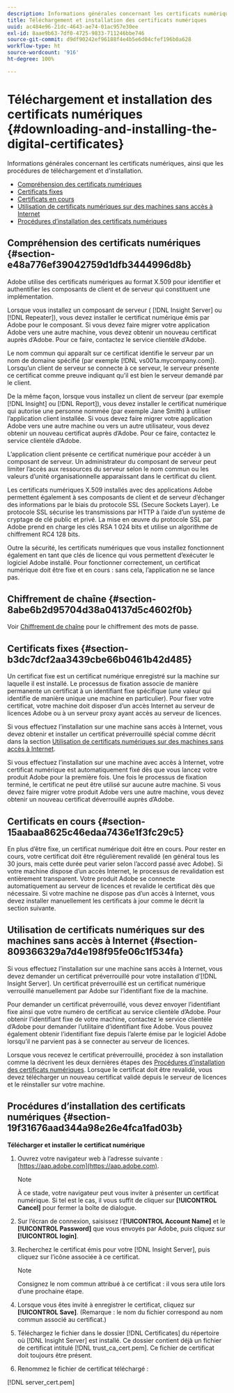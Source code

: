```yaml
---
description: Informations générales concernant les certificats numériques, ainsi que les procédures de téléchargement et d’installation.
title: Téléchargement et installation des certificats numériques
uuid: ac484e96-21dc-4643-ae74-01ac957e30ee
exl-id: 8aae9b63-7df0-4725-9833-711246bbe746
source-git-commit: d9df90242ef96188f4e4b5e6d04cfef196b0a628
workflow-type: ht
source-wordcount: '916'
ht-degree: 100%

---
```


# Téléchargement et installation des certificats numériques {#downloading-and-installing-the-digital-certificates}

Informations générales concernant les certificats numériques, ainsi que les procédures de téléchargement et d’installation.

* [Compréhension des certificats numériques](../../../../../home/c-inst-svr/c-install-ins-svr/t-install-proc-inst-svr-dpu/c-dnld-dgtl-cert/c-dnld-dgtl-cert.md#section-e48a776ef39042759d1dfb3444996d8b)
* [Certificats fixes](../../../../../home/c-inst-svr/c-install-ins-svr/t-install-proc-inst-svr-dpu/c-dnld-dgtl-cert/c-dnld-dgtl-cert.md#section-b3dc7dcf2aa3439cbe66b0461b42d485)
* [Certificats en cours](../../../../../home/c-inst-svr/c-install-ins-svr/t-install-proc-inst-svr-dpu/c-dnld-dgtl-cert/c-dnld-dgtl-cert.md#section-15aabaa8625c46edaa7436e1f3fc29c5)
* [Utilisation de certificats numériques sur des machines sans accès à Internet](../../../../../home/c-inst-svr/c-install-ins-svr/t-install-proc-inst-svr-dpu/c-dnld-dgtl-cert/c-dnld-dgtl-cert.md#section-809366329a7d4e198f95fe06c1f534fa)
* [Procédures d’installation des certificats numériques](../../../../../home/c-inst-svr/c-install-ins-svr/t-install-proc-inst-svr-dpu/c-dnld-dgtl-cert/c-dnld-dgtl-cert.md#section-19f31676aad344a98e26e4fca1fad03b)

## Compréhension des certificats numériques {#section-e48a776ef39042759d1dfb3444996d8b}

Adobe utilise des certificats numériques au format X.509 pour identifier et authentifier les composants de client et de serveur qui constituent une implémentation.

Lorsque vous installez un composant de serveur ( [!DNL Insight Server] ou [!DNL Repeater]), vous devez installer le certificat numérique émis par Adobe pour le composant. Si vous devez faire migrer votre application Adobe vers une autre machine, vous devez obtenir un nouveau certificat auprès d’Adobe. Pour ce faire, contactez le service clientèle d’Adobe.

Le nom commun qui apparaît sur ce certificat identifie le serveur par un nom de domaine spécifié (par exemple [!DNL vs001a.mycompany.com]). Lorsqu’un client de serveur se connecte à ce serveur, le serveur présente ce certificat comme preuve indiquant qu’il est bien le serveur demandé par le client.

De la même façon, lorsque vous installez un client de serveur (par exemple [!DNL Insight] ou [!DNL Report]), vous devez installer le certificat numérique qui autorise une personne nommée (par exemple Jane Smith) à utiliser l’application client installée. Si vous devez faire migrer votre application Adobe vers une autre machine ou vers un autre utilisateur, vous devez obtenir un nouveau certificat auprès d’Adobe. Pour ce faire, contactez le service clientèle d’Adobe.

L’application client présente ce certificat numérique pour accéder à un composant de serveur. Un administrateur du composant de serveur peut limiter l’accès aux ressources du serveur selon le nom commun ou les valeurs d’unité organisationnelle apparaissant dans le certificat du client.

Les certificats numériques X.509 installés avec des applications Adobe permettent également à ses composants de client et de serveur d’échanger des informations par le biais du protocole SSL (Secure Sockets Layer). Le protocole SSL sécurise les transmissions par HTTP à l’aide d’un système de cryptage de clé public et privé. La mise en œuvre du protocole SSL par Adobe prend en charge les clés RSA 1 024 bits et utilise un algorithme de chiffrement RC4 128 bits.

Outre la sécurité, les certificats numériques que vous installez fonctionnent également en tant que clés de licence qui vous permettent d’exécuter le logiciel Adobe installé. Pour fonctionner correctement, un certificat numérique doit être fixe et en cours : sans cela, l’application ne se lance pas.

## Chiffrement de chaîne {#section-8abe6b2d95704d38a04137d5c4602f0b}

Voir [Chiffrement de chaîne](../../../../../home/c-inst-svr/c-install-ins-svr/t-install-proc-inst-svr-dpu/c-dnld-dgtl-cert/string-encryption.md#concept-35da0b53650a4d7e82b240ad27f6d45a) pour le chiffrement des mots de passe.

## Certificats fixes {#section-b3dc7dcf2aa3439cbe66b0461b42d485}

Un certificat fixe est un certificat numérique enregistré sur la machine sur laquelle il est installé. Le processus de fixation associe de manière permanente un certificat à un identifiant fixe spécifique (une valeur qui identifie de manière unique une machine en particulier). Pour fixer votre certificat, votre machine doit disposer d’un accès Internet au serveur de licences Adobe ou à un serveur proxy ayant accès au serveur de licences.

Si vous effectuez l’installation sur une machine sans accès à Internet, vous devez obtenir et installer un certificat préverrouillé spécial comme décrit dans la section [Utilisation de certificats numériques sur des machines sans accès à Internet](../../../../../home/c-inst-svr/c-install-ins-svr/t-install-proc-inst-svr-dpu/c-dnld-dgtl-cert/c-dnld-dgtl-cert.md#section-809366329a7d4e198f95fe06c1f534fa).

Si vous effectuez l’installation sur une machine avec accès à Internet, votre certificat numérique est automatiquement fixé dès que vous lancez votre produit Adobe pour la première fois. Une fois le processus de fixation terminé, le certificat ne peut être utilisé sur aucune autre machine. Si vous devez faire migrer votre produit Adobe vers une autre machine, vous devez obtenir un nouveau certificat déverrouillé auprès d’Adobe.

## Certificats en cours {#section-15aabaa8625c46edaa7436e1f3fc29c5}

En plus d’être fixe, un certificat numérique doit être en cours. Pour rester en cours, votre certificat doit être régulièrement revalidé (en général tous les 30 jours, mais cette durée peut varier selon l’accord passé avec Adobe). Si votre machine dispose d’un accès Internet, le processus de revalidation est entièrement transparent. Votre produit Adobe se connecte automatiquement au serveur de licences et revalide le certificat dès que nécessaire. Si votre machine ne dispose pas d’un accès à Internet, vous devez installer manuellement les certificats à jour comme le décrit la section suivante.

## Utilisation de certificats numériques sur des machines sans accès à Internet {#section-809366329a7d4e198f95fe06c1f534fa}

Si vous effectuez l’installation sur une machine sans accès à Internet, vous devez demander un certificat préverrouillé pour votre installation d’[!DNL Insight Server]. Un certificat préverrouillé est un certificat numérique verrouillé manuellement par Adobe sur l’identifiant fixe de la machine.

Pour demander un certificat préverrouillé, vous devez envoyer l’identifiant fixe ainsi que votre numéro de certificat au service clientèle d’Adobe. Pour obtenir l’identifiant fixe de votre machine, contactez le service clientèle d’Adobe pour demander l’utilitaire d’identifiant fixe Adobe. Vous pouvez également obtenir l’identifiant fixe depuis l’alerte émise par le logiciel Adobe lorsqu’il ne parvient pas à se connecter au serveur de licences.

Lorsque vous recevez le certificat préverrouillé, procédez à son installation comme la décrivent les deux dernières étapes des [Procédures d’installation des certificats numériques](../../../../../home/c-inst-svr/c-install-ins-svr/t-install-proc-inst-svr-dpu/c-dnld-dgtl-cert/c-dnld-dgtl-cert.md#section-19f31676aad344a98e26e4fca1fad03b). Lorsque le certificat doit être revalidé, vous devez télécharger un nouveau certificat validé depuis le serveur de licences et le réinstaller sur votre machine.

## Procédures d’installation des certificats numériques {#section-19f31676aad344a98e26e4fca1fad03b}

**Télécharger et installer le certificat numérique**

1. Ouvrez votre navigateur web à l’adresse suivante : [https://aap.adobe.com](https://aap.adobe.com).

   >[!NOTE]
   >
   >À ce stade, votre navigateur peut vous inviter à présenter un certificat numérique. Si tel est le cas, il vous suffit de cliquer sur **[!UICONTROL Cancel]** pour fermer la boîte de dialogue.

1. Sur l’écran de connexion, saisissez l’**[!UICONTROL Account Name]** et le **[!UICONTROL Password]** que vous envoyés par Adobe, puis cliquez sur **[!UICONTROL login]**.

1. Recherchez le certificat émis pour votre [!DNL Insight Server], puis cliquez sur l’icône associée à ce certificat.

   >[!NOTE]
   >
   >Consignez le nom commun attribué à ce certificat : il vous sera utile lors d’une prochaine étape.

1. Lorsque vous êtes invité à enregistrer le certificat, cliquez sur **[!UICONTROL Save]**. (Remarque : le nom du fichier correspond au nom commun associé au certificat.)
1. Téléchargez le fichier dans le dossier [!DNL Certificates] du répertoire où [!DNL Insight Server] est installé. Ce dossier contient déjà un fichier de certificat intitulé [!DNL trust_ca_cert.pem]. Ce fichier de certificat doit toujours être présent.

1. Renommez le fichier de certificat téléchargé :

[!DNL server_cert.pem]
